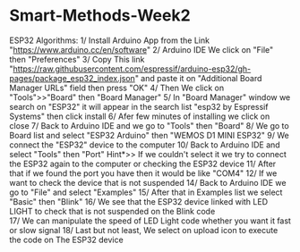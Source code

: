 # Smart-Methods-Week2
ESP32 Algorithms:
1/ Install Arduino App from the Link "https://www.arduino.cc/en/software"
2/ Arduino IDE We click on "File" then "Preferences" 
3/ Copy This link "https://raw.githubusercontent.com/espressif/arduino-esp32/gh-pages/package_esp32_index.json" 
and paste it on "Additional Board Manager URLs" field then press "OK" 
4/ Then We click on "Tools">>"Board" then "Board Manager" 
5/ In "Board Manager" window we search on "ESP32" it will appear in the search list "esp32 by Espressif Systems" then click install
6/ Afer few minutes of installing we click on close
7/ Back to Arduino IDE and we go to "Tools" then "Board"
8/ We go to Board list and select "ESP32 Arduino" then "WEMOS D1 MINI ESP32"
9/ We connect the "ESP32" device to the computer
10/ Back to Arduino IDE and select "Tools" then "Port"
Hint*>> If we couldn't select it we try to connect the ESP32 again to the computer or checking the ESP32 device
11/ After that if we found the port you have then it would be like "COM4"
12/ If we want to check the device that is not suspended 
14/ Back to Arduino IDE we go to "File" and select "Examples"
15/ After that in Examples list we select "Basic" then "Blink"
16/ We see that the ESP32 device linked with LED LIGHT to check that is not suspended on the Blink code  
17/ We can manipulate the speed of LED Light code whether you want it fast or slow signal
18/ Last but not least, We select on upload icon to execute the code on The ESP32 device 
